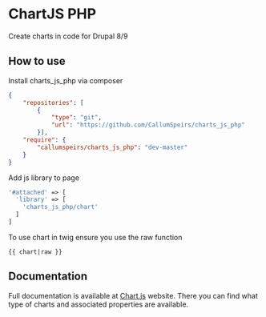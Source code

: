 ﻿# ChartJS PHP

Create charts in code for Drupal 8/9

## How to use
Install charts_js_php via composer
```json
{
    "repositories": [
        {
            "type": "git",
            "url": "https://github.com/CallumSpeirs/charts_js_php"
        }],
    "require": {
        "callumspeirs/charts_js_php": "dev-master"
    }
}
```

Add js library to page
```php
'#attached' => [
  'library' => [
    'charts_js_php/chart'
  ]
]
```

To use chart in twig ensure you use the raw function
```twig
{{ chart|raw }}
```

## Documentation
Full documentation is available at [Chart.js](http://www.chartjs.org/docs/latest/charts/) website. There you can find what type of charts and associated properties are available.

